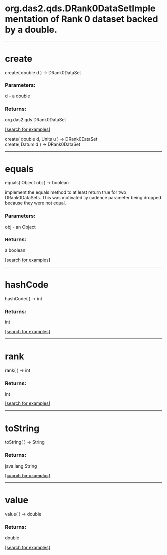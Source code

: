 # org.das2.qds.DRank0DataSetImplementation of Rank 0 dataset backed by a double.
***
<a name="create"></a>
# create
create( double d ) &rarr; DRank0DataSet



### Parameters:
d - a double

### Returns:
org.das2.qds.DRank0DataSet


<a href="https://github.com/autoplot/dev/search?q=create&unscoped_q=create">[search for examples]</a>

create( double d, Units u ) &rarr; DRank0DataSet<br>
create( Datum d ) &rarr; DRank0DataSet<br>
***
<a name="equals"></a>
# equals
equals( Object obj ) &rarr; boolean

implement the equals method to at least return true for two DRank0DataSets.  This
 was motivated by cadence parameter being dropped because they were not equal.

### Parameters:
obj - an Object

### Returns:
a boolean


<a href="https://github.com/autoplot/dev/search?q=equals&unscoped_q=equals">[search for examples]</a>

***
<a name="hashCode"></a>
# hashCode
hashCode(  ) &rarr; int



### Returns:
int


<a href="https://github.com/autoplot/dev/search?q=hashCode&unscoped_q=hashCode">[search for examples]</a>

***
<a name="rank"></a>
# rank
rank(  ) &rarr; int



### Returns:
int


<a href="https://github.com/autoplot/dev/search?q=rank&unscoped_q=rank">[search for examples]</a>

***
<a name="toString"></a>
# toString
toString(  ) &rarr; String



### Returns:
java.lang.String


<a href="https://github.com/autoplot/dev/search?q=toString&unscoped_q=toString">[search for examples]</a>

***
<a name="value"></a>
# value
value(  ) &rarr; double



### Returns:
double


<a href="https://github.com/autoplot/dev/search?q=value&unscoped_q=value">[search for examples]</a>

